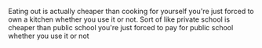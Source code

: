 Eating out is actually cheaper than cooking for yourself you're just forced to own a kitchen whether you use it or not. Sort of like private school is cheaper than public school you're just forced to pay for public school whether you use it or not

